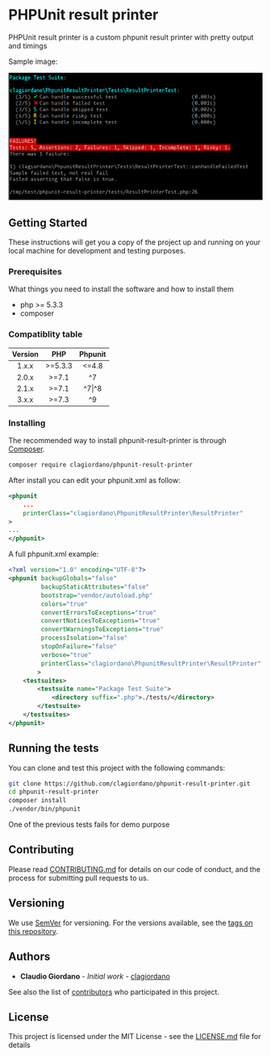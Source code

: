 # PHPUnit result printer

PHPUnit result printer is a custom phpunit result printer with pretty output and timings

Sample image:

![sample_output.png](sample_output.png)

## Getting Started

These instructions will get you a copy of the project up and running on your local machine for development and testing purposes.

### Prerequisites

What things you need to install the software and how to install them

- php >= 5.3.3
- composer

### Compatiblity table

Version | PHP | Phpunit
:---: | :---: | :---:
1.x.x | >=5.3.3 | <=4.8
2.0.x | >=7.1 | ^7
2.1.x | >=7.1 | ^7\|^8
3.x.x | >=7.3 | ^9

### Installing

The recommended way to install phpunit-result-printer is through [Composer](https://getcomposer.org).

```bash
composer require clagiordano/phpunit-result-printer
```

After install you can edit your phpunit.xml as follow:

```xml
<phpunit
    ...
    printerClass="clagiordano\PhpunitResultPrinter\ResultPrinter"
>
...
</phpunit>
```

A full phpunit.xml example:

```xml
<?xml version="1.0" encoding="UTF-8"?>
<phpunit backupGlobals="false"
         backupStaticAttributes="false"
         bootstrap="vendor/autoload.php"
         colors="true"
         convertErrorsToExceptions="true"
         convertNoticesToExceptions="true"
         convertWarningsToExceptions="true"
         processIsolation="false"
         stopOnFailure="false"
         verbose="true"
         printerClass="clagiordano\PhpunitResultPrinter\ResultPrinter"
        >
    <testsuites>
        <testsuite name="Package Test Suite">
            <directory suffix=".php">./tests/</directory>
        </testsuite>
    </testsuites>
</phpunit>
```

## Running the tests

You can clone and test this project with the following commands:

```bash
git clone https://github.com/clagiordano/phpunit-result-printer.git
cd phpunit-result-printer
composer install
./vendor/bin/phpunit
```

One of the previous tests fails for demo purpose

## Contributing

Please read [CONTRIBUTING.md](https://gist.github.com/PurpleBooth/b24679402957c63ec426) for details on our code of conduct, and the process for submitting pull requests to us.

## Versioning

We use [SemVer](http://semver.org/) for versioning. For the versions available, see the [tags on this repository](https://github.com/your/project/tags).

## Authors

* **Claudio Giordano** - *Initial work* - [clagiordano](https://github.com/clagiordano)

See also the list of [contributors](CONTRIBUTORS.md) who participated in this project.

## License

This project is licensed under the MIT License - see the [LICENSE.md](LICENSE.md) file for details

